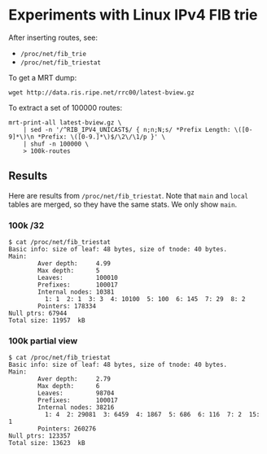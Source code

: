 # Experiments with Linux IPv4 FIB trie

After inserting routes, see:

 - `/proc/net/fib_trie`
 - `/proc/net/fib_triestat`

To get a MRT dump:

    wget http://data.ris.ripe.net/rrc00/latest-bview.gz

To extract a set of 100000 routes:

    mrt-print-all latest-bview.gz \
        | sed -n '/^RIB_IPV4_UNICAST$/ { n;n;N;s/ *Prefix Length: \([0-9]*\)\n *Prefix: \([0-9.]*\)$/\2\/\1/p }' \
        | shuf -n 100000 \
        > 100k-routes

## Results

Here are results from `/proc/net/fib_triestat`. Note that `main` and
`local` tables are merged, so they have the same stats. We only show
`main`.

### 100k /32

    $ cat /proc/net/fib_triestat
    Basic info: size of leaf: 48 bytes, size of tnode: 40 bytes.
    Main:
            Aver depth:     4.99
            Max depth:      5
            Leaves:         100010
            Prefixes:       100017
            Internal nodes: 10381
              1: 1  2: 1  3: 3  4: 10100  5: 100  6: 145  7: 29  8: 2
            Pointers: 178334
    Null ptrs: 67944
    Total size: 11957  kB

### 100k partial view

    $ cat /proc/net/fib_triestat
    Basic info: size of leaf: 48 bytes, size of tnode: 40 bytes.
    Main:
            Aver depth:     2.79
            Max depth:      6
            Leaves:         98704
            Prefixes:       100017
            Internal nodes: 38216
              1: 4  2: 29081  3: 6459  4: 1867  5: 686  6: 116  7: 2  15: 1
            Pointers: 260276
    Null ptrs: 123357
    Total size: 13623  kB
